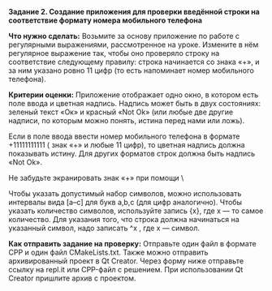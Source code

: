 **Задание 2. Создание приложения для проверки введённой строки на соответствие формату номера мобильного телефона**

**Что нужно сделать:**
Возьмите за основу приложение по работе с регулярными выражениями, рассмотренное на уроке. Измените в нём регулярное выражение так, чтобы оно проверяло строку на соответствие следующему правилу: строка начинается со знака «+», и за ним указано ровно 11 цифр (то есть напоминает номер мобильного телефона).



**Критерии оценки:**
Приложение отображает одно окно, в котором есть поле ввода и цветная надпись. Надпись может быть в двух состояниях: зеленый текст «Ок»  и красный «Not Ok» (или любые две другие надписи, по которым можно понять, истина перед нами или ложь).

Если в поле ввода ввести номер мобильного телефона в формате +11111111111 ( знак «+» и любые 11 цифр), то цветная надпись должна показывать истину. Для других форматов строк должна быть надпись «Not Ok». 


Не забудьте экранировать знак «+» при помощи \

Чтобы указать допустимый набор символов, можно использовать интервалы вида [a–c] для букв a,b,c (для цифр аналогично). Чтобы указать количество символов, используйте запись {х}, где х — то самое количество. Для указания того, что строка должна начинаться на указанный символ, надо записать ^x , где х — символ.



**Как отправить задание на проверку:**
Отправьте один файл в формате CPP и один файл CMakeLists.txt. Также можно отправить архивированный проект в Qt Creator. Через форму ниже отправьте ссылку на repl.it или CPP-файл с решением. При использовании Qt Creator пришлите архив с проектом.
